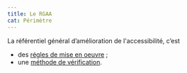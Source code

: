 ```yaml
---
title: Le RGAA
cat: Périmètre
---
```


La référentiel général d’amélioration de l'accessibilité, c’est

- des [régles de mise en oeuvre](/obligations/) ;
- une [méthode de vérification](/criteres-et-tests).
